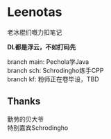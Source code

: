 # Leenotas
老冰棍们嘅力扣笔记  

**DL都是浮云，不如打码先**  


branch main: Pechola学Java  
branch sch: Schrodingho练手CPP  
branch kf: 粉师正在卷毕设，TBD   

## Thanks
勤劳的贝大爷  
特别嘉宾Schrodingho
